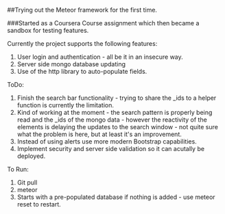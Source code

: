 ##Trying out the Meteor framework for the first time. 

###Started as a Coursera Course assignment which then became a sandbox for testing features.

Currently the project supports the following features:

1. User login and authentication - all be it in an insecure way.
2. Server side mongo database updating 
3. Use of the http library to auto-populate fields. 


ToDo:

1. Finish the search bar functionality - trying to share the _ids to a helper function is currently the limitation. 
  1. Kind of working at the moment - the search pattern is properly being read and the _ids of the mongo data - however the reactivity of the elements is delaying the updates to the search window - not quite sure what the problem is here, but at least it's an improvement. 
1. Instead of using alerts use more modern Bootstrap capabilities.
1. Implement security and server side validation so it can acutally be deployed. 

To Run:

1. Git pull
2. meteor 
3. Starts with a pre-populated database if nothing is added - use meteor reset to restart. 




